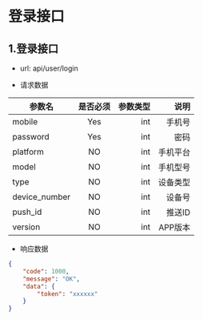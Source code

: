 # 登录接口

## 1.登录接口   
-  url: api/user/login

-  请求数据

| 参数名        | 是否必须     | 参数类型 | 说明        |
| --------      | :----------: | -----:   | -----:   |
| mobile        | Yes          | int      | 手机号    |
| password      | Yes          | int      | 密码     |
| platform      | NO           | int      | 手机平台 |
| model         | NO           | int      | 手机型号 |
| type          | NO           | int      | 设备类型 |
| device_number | NO           | int      | 设备号   |
| push_id       | NO           | int      | 推送ID   |
| version       | NO           | int      | APP版本  |


- 响应数据
``` json
{
    "code": 1000,
    "message": "OK",
    "data": {
        "token": "xxxxxx"
    }
}
```
